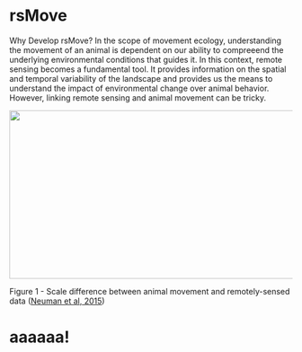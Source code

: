 # rsMove



Why Develop rsMove?
In the scope of movement ecology, understanding the movement of an animal is dependent on our ability to compreeend the underlying environmental conditions that guides it. In this context, remote sensing becomes a fundamental tool. It provides information on the spatial and temporal variability of the landscape and provides us the means to understand the impact of environmental change over animal behavior. However, linking remote sensing and animal movement can be tricky. 

<p align="center">
  <img width="600" height="300" src="http://media.springernature.com/full/springer-static/image/art%3A10.1186%2Fs40462-015-0036-7/MediaObjects/40462_2015_36_Fig1_HTML.gif">
</p>


Figure 1 - Scale difference between animal movement and remotely-sensed data ([Neuman et al, 2015](https://movementecologyjournal.biomedcentral.com/articles/10.1186/s40462-015-0036-7))


# aaaaaa!
